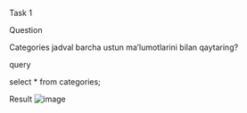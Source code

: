 Task 1

Question

Categories jadval barcha ustun ma’lumotlarini bilan qaytaring?

query

select * from categories;

Result
 ![image](https://user-images.githubusercontent.com/122611919/220969666-71ec6fed-6afc-4994-8f02-71f7fe7b29bb.png)

